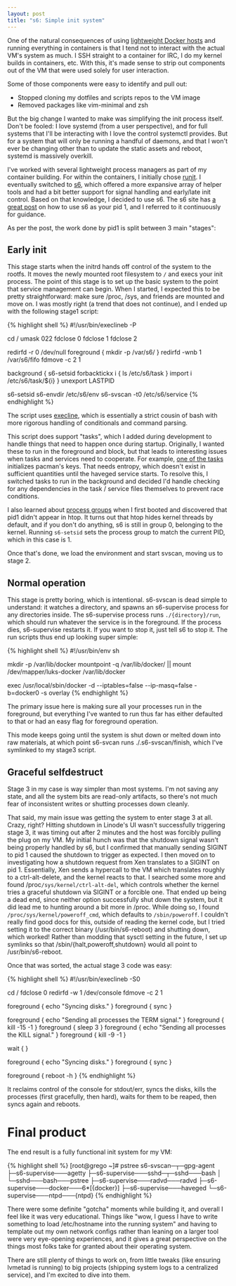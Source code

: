 ```yaml
---
layout: post
title: "s6: Simple init system"
---
```


One of the natural consequences of using [lightweight Docker hosts](/2014/12/17/dock0-round-2) and running everything in containers is that I tend not to interact with the actual VM's system as much. I SSH straight to a container for IRC, I do my kernel builds in containers, etc. With this, it's made sense to strip out components out of the VM that were used solely for user interaction.

Some of those components were easy to identify and pull out:

* Stopped cloning my dotfiles and scripts repos to the VM image
* Removed packages like vim-minimal and zsh

But the big change I wanted to make was simplifying the init process itself.<!--more--> Don't be fooled: I love systemd (from a user perspective), and for full systems that I'll be interacting with I love the control systemctl provides. But for a system that will only be running a handful of daemons, and that I won't ever be changing other than to update the static assets and reboot, systemd is massively overkill.

I've worked with several lightweight process managers as part of my container building. For within the containers, I initially chose [runit](http://smarden.org/runit/). I eventually switched to [s6](http://www.skarnet.org/software/s6/), which offered a more expansive array of helper tools and had a bit better support for signal handling and early/late init control. Based on that knowledge, I decided to use s6. The s6 site has [a great post](http://www.skarnet.org/software/s6/s6-svscan-1.html) on how to use s6 as your pid 1, and I referred to it continuously for guidance.

As per the post, the work done by pid1 is split between 3 main "stages":

Early init
----------

This stage starts when the initrd hands off control of the system to the rootfs. It moves the newly mounted root filesystem to `/` and execs your init process. The point of this stage is to set up the basic system to the point that service management can begin. When I started, I expected this to be pretty straightforward: make sure /proc, /sys, and friends are mounted and move on. I was mostly right (a trend that does not continue), and I ended up with the following stage1 script:

{% highlight shell %}
#!/usr/bin/execlineb -P

cd /
umask 022
fdclose 0
fdclose 1
fdclose 2

redirfd -r 0 /dev/null
foreground { mkdir -p /var/s6/ }
redirfd -wnb 1 /var/s6/fifo
fdmove -c 2 1

background {
    s6-setsid
    forbacktickx i { ls /etc/s6/task }
    import i
    /etc/s6/task/${i}
}
unexport LASTPID

s6-setsid
s6-envdir /etc/s6/env
s6-svscan -t0 /etc/s6/service
{% endhighlight %}

The script uses [execline](http://skarnet.org/software/execline/), which is essentially a strict cousin of bash with more rigorous handling of conditionals and command parsing.

This script does support "tasks", which I added during development to handle things that need to happen once during startup. Originally, I wanted these to run in the foreground and block, but that leads to interesting issues when tasks and services need to cooperate. For example, [one of the tasks](https://github.com/dock0/vm_root/blob/master/overlay/etc/s6/task/pacman-init) initializes pacman's keys. That needs entropy, which doesn't exist in sufficient quantities until the haveged service starts. To resolve this, I switched tasks to run in the background and decided I'd handle checking for any dependencies in the task / service files themselves to prevent race conditions.

I also learned about [process groups](https://en.wikipedia.org/wiki/Process_group) when I first booted and discovered that pid1 didn't appear in htop. It turns out that htop hides kernel threads by default, and if you don't do anything, s6 is still in group 0, belonging to the kernel. Running `s6-setsid` sets the process group to match the current PID, which in this case is 1.

Once that's done, we load the environment and start svscan, moving us to stage 2.

Normal operation
----------------

This stage is pretty boring, which is intentional. s6-svscan is dead simple to understand: it watches a directory, and spawns an s6-supervise process for any directories inside. The s6-supervise process runs `./{directory}/run`, which should run whatever the service is in the foreground. If the process dies, s6-supervise restarts it. If you want to stop it, just tell s6 to stop it. The run scripts thus end up looking super simple:

{% highlight shell %}
#!/usr/bin/env sh

mkdir -p /var/lib/docker
mountpoint -q /var/lib/docker/ || mount /dev/mapper/luks-docker /var/lib/docker

exec /usr/local/sbin/docker -d --iptables=false --ip-masq=false -b=docker0 -s overlay
{% endhighlight %}

The primary issue here is making sure all your processes run in the foreground, but everything I've wanted to run thus far has either defaulted to that or had an easy flag for foreground operation.

This mode keeps going until the system is shut down or melted down into raw materials, at which point s6-svcan runs ./.s6-svscan/finish, which I've symlinked to my stage3 script.

Graceful selfdestruct
---------------------

Stage 3 in my case is way simpler than most systems. I'm not saving any state, and all the system bits are read-only artifacts, so there's not much fear of inconsistent writes or shutting processes down cleanly.

That said, my main issue was getting the system to enter stage 3 at all. Crazy, right? Hitting shutdown in Linode's UI wasn't successfully triggering stage 3, it was timing out after 2 minutes and the host was forcibly pulling the plug on my VM. My initial hunch was that the shutdown signal wasn't being properly handled by s6, but I confirmed that manually sending SIGINT to pid 1 caused the shutdown to trigger as expected. I then moved on to investigating how a shutdown request from Xen translates to a SIGINT on pid 1. Essentially, Xen sends a hypercall to the VM which translates roughly to a ctrl-alt-delete, and the kernel reacts to that. I searched some more and found /proc`/sys/kernel/ctrl-alt-del`, which controls whether the kernel tries a graceful shutdown via SIGINT or a forcible one. That ended up being a dead end, since neither option successfully shut down the system, but it did lead me to hunting around a bit more in /proc. While doing so, I found `/proc/sys/kernel/poweroff_cmd`, which defaults to `/sbin/poweroff`. I couldn't really find good docs for this, outside of reading the kernel code, but I tried setting it to the correct binary (/usr/bin/s6-reboot) and shutting down, which worked! Rather than modding that sysctl setting in the future, I set up symlinks so that /sbin/{halt,poweroff,shutdown} would all point to /usr/bin/s6-reboot.

Once that was sorted, the actual stage 3 code was easy:

{% highlight shell %}
#!/usr/bin/execlineb -S0

cd /
fdclose 0
redirfd -w 1 /dev/console
fdmove -c 2 1

foreground { echo "Syncing disks." }
foreground { sync }


foreground { echo "Sending all processes the TERM signal." }
foreground { kill -15 -1 }
foreground { sleep 3 }
foreground { echo "Sending all processes the KILL signal." }
foreground { kill -9 -1 }

wait { }

foreground { echo "Syncing disks." }
foreground { sync }

foreground { reboot -h }
{% endhighlight %}

It reclaims control of the console for stdout/err, syncs the disks, kills the processes (first gracefully, then hard), waits for them to be reaped, then syncs again and reboots.

Final product
=============

The end result is a fully functional init system for my VM:

{% highlight shell %}
[root@grego ~]# pstree
s6-svscan─┬─gpg-agent
          ├─s6-supervise───agetty
          ├─s6-supervise───sshd─┬─sshd───bash
          │                     └─sshd───bash───pstree
          ├─s6-supervise───radvd───radvd
          ├─s6-supervise───docker───6*[{docker}]
          ├─s6-supervise───haveged
          └─s6-supervise───ntpd───{ntpd}
{% endhighlight %}

There were some definite "gotcha" moments while building it, and overall I feel like it was very educational. Things like "wow, I guess I have to write something to load /etc/hostname into the running system" and having to template out my own network configs rather than leaning on a larger tool were very eye-opening experiences, and it gives a great perspective on the things most folks take for granted about their operating system.

There are still plenty of things to work on, from little tweaks (like ensuring lvmetad is running) to big projects (shipping system logs to a centralized service), and I'm excited to dive into them.

